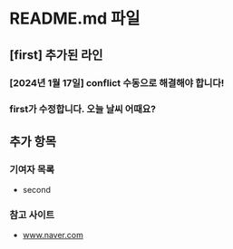 # README.md 파일
## [first] 추가된 라인
### [2024년 1월 17일] conflict 수동으로 해결해야 합니다!
### first가 수정합니다. 오늘 날씨 어때요?

## 추가 항목
### 기여자 목록
- second

### 참고 사이트
- www.naver.com